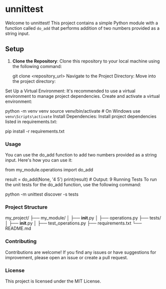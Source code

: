 # unnittest

Welcome to unnittest! This project contains a simple Python module with a function called `do_add` that performs addition of two numbers provided as a string input.

## Setup

1. **Clone the Repository**: Clone this repository to your local machine using the following command:

  
   git clone <repository_url>
Navigate to the Project Directory: Move into the project directory:



Set Up a Virtual Environment: It's recommended to use a virtual environment to manage project dependencies. Create and activate a virtual environment:


python -m venv venv
source venv/bin/activate  # On Windows use `venv\Scripts\activate`
Install Dependencies: Install project dependencies listed in requirements.txt:


pip install -r requirements.txt
### Usage
You can use the do_add function to add two numbers provided as a string input. Here's how you can use it:


from my_module.operations import do_add

result = do_add(None, '4 5')
print(result)  # Output: 9
Running Tests
To run the unit tests for the do_add function, use the following command:


python -m unittest discover -s tests
### Project Structure


my_project/
├── my_module/
│   ├── __init__.py
│   ├── operations.py
├── tests/
│   ├── __init__.py
│   ├── test_operations.py
├── requirements.txt
└── README.md
### Contributing
Contributions are welcome! If you find any issues or have suggestions for improvement, please open an issue or create a pull request.

### License
This project is licensed under the MIT License.